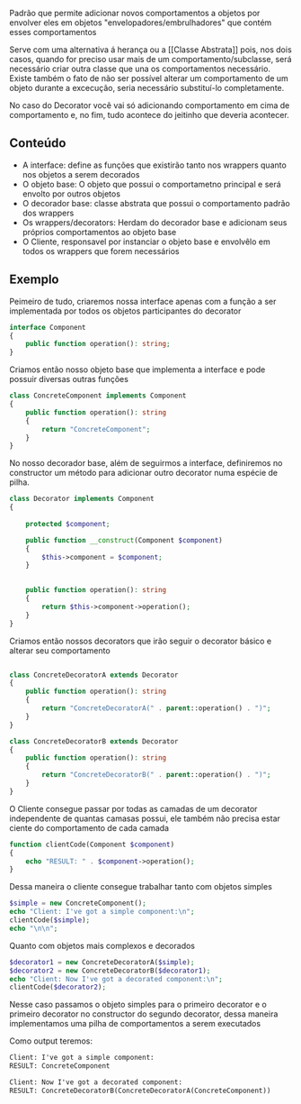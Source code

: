 Padrão que permite adicionar novos comportamentos a objetos por envolver eles em objetos "envelopadores/embrulhadores" que contém esses comportamentos

Serve com uma alternativa á herança ou a [[Classe Abstrata]] pois, nos dois casos, quando for preciso usar mais de um comportamento/subclasse, será necessário criar outra classe que una os comportamentos necessário. Existe também o fato de não ser possível alterar um comportamento de um objeto durante a excecução, seria necessário substituí-lo completamente.

No caso do Decorator você vai só adicionando comportamento em cima de comportamento e, no fim, tudo acontece do jeitinho que deveria acontecer.

## Conteúdo

- A interface: define as funções que existirão tanto nos wrappers quanto nos objetos a serem decorados
- O objeto base: O objeto que possui o comportametno principal e será envolto por outros objetos
- O decorador base: classe abstrata que possui o comportamento padrão dos wrappers
- Os wrappers/decorators: Herdam do decorador base e adicionam seus próprios comportamentos ao objeto base
- O Cliente, responsavel por instanciar o objeto base e envolvêlo em todos os wrappers que forem necessários

## Exemplo

Peimeiro de tudo, criaremos nossa interface apenas com a função a ser implementada por todos os objetos participantes do decorator

```php
interface Component
{
    public function operation(): string;
}
```

Criamos então nosso objeto base que implementa a interface e pode possuir diversas outras funções
```php
class ConcreteComponent implements Component
{
    public function operation(): string
    {
        return "ConcreteComponent";
    }
}
```

No nosso decorador base, além de seguirmos a interface, definiremos no constructor um método para adicionar outro decorator numa espécie de pilha.

```php
class Decorator implements Component
{
    
    protected $component;

    public function __construct(Component $component)
    {
        $this->component = $component;
    }

  
    public function operation(): string
    {
        return $this->component->operation();
    }
}
```

Criamos então nossos decorators que irão seguir o decorator básico e alterar seu comportamento
```php

class ConcreteDecoratorA extends Decorator
{
    public function operation(): string
    {
        return "ConcreteDecoratorA(" . parent::operation() . ")";
    }
}

class ConcreteDecoratorB extends Decorator
{
    public function operation(): string
    {
        return "ConcreteDecoratorB(" . parent::operation() . ")";
    }
}
```

O Cliente consegue passar por todas as camadas de um decorator  independente de quantas camasas possui, ele também não precisa estar ciente do comportamento de cada camada
```php
function clientCode(Component $component)
{
    echo "RESULT: " . $component->operation();
}
```

Dessa maneira o cliente consegue trabalhar tanto com objetos simples
```php
$simple = new ConcreteComponent();
echo "Client: I've got a simple component:\n";
clientCode($simple);
echo "\n\n";

```

Quanto com objetos mais complexos e decorados
```php
$decorator1 = new ConcreteDecoratorA($simple);
$decorator2 = new ConcreteDecoratorB($decorator1);
echo "Client: Now I've got a decorated component:\n";
clientCode($decorator2);
```
Nesse caso passamos o objeto simples para o primeiro decorator e o primeiro decorator no constructor do segundo decorator, dessa maneira implementamos uma pilha de comportamentos a serem executados

Como output teremos:
```txt
Client: I've got a simple component:
RESULT: ConcreteComponent

Client: Now I've got a decorated component:
RESULT: ConcreteDecoratorB(ConcreteDecoratorA(ConcreteComponent))
```